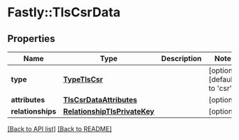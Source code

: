 # Fastly::TlsCsrData

## Properties

| Name | Type | Description | Notes |
| ---- | ---- | ----------- | ----- |
| **type** | [**TypeTlsCsr**](TypeTlsCsr.md) |  | [optional][default to &#39;csr&#39;] |
| **attributes** | [**TlsCsrDataAttributes**](TlsCsrDataAttributes.md) |  | [optional] |
| **relationships** | [**RelationshipTlsPrivateKey**](RelationshipTlsPrivateKey.md) |  | [optional] |

[[Back to API list]](../../README.md#endpoints) [[Back to README]](../../README.md)

